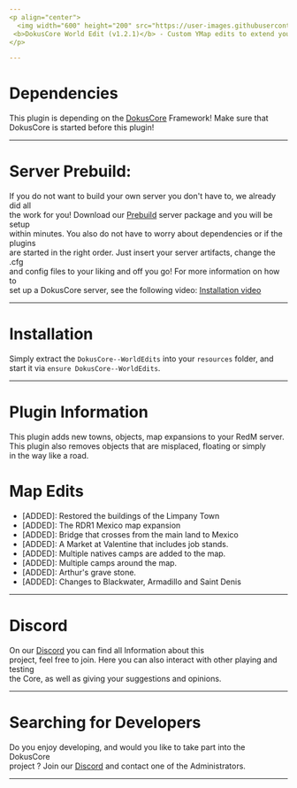 ```yaml
---
<p align="center">
  <img width="600" height="200" src="https://user-images.githubusercontent.com/49053928/111937011-2e9b8080-8ac7-11eb-914a-a0d94380d611.gif"><br>
 <b>DokusCore World Edit (v1.2.1)</b> - Custom YMap edits to extend your RedM Map!.
</p>

---
```

# Dependencies
This plugin is depending on the [DokusCore](https://github.com/dokucore) Framework!
Make sure that DokusCore is started before this plugin!

---
# Server Prebuild:
If you do not want to build your own server you don't have to, we already did all   <br>
the work for you! Download our [Prebuild](https://github.com/DokusCore/Server-Prebuild) server package and you will be setup  <br>
within minutes. You also do not have to worry about dependencies or if the plugins <br>
are started in the right order. Just insert your server artifacts, change the .cfg <br>
and config files to your liking and off you go! For more information on how to <br>
set up a DokusCore server, see the following video: [Installation video](https://www.youtube.com/watch?v=NlJFFRzWvDE) <br>

---
# Installation
Simply extract the `DokusCore--WorldEdits` into your `resources` folder, and <br>
start it via `ensure DokusCore--WorldEdits`.

---
# Plugin Information
This plugin adds new towns, objects, map expansions to your RedM server.<br>
This plugin also removes objects that are misplaced, floating or simply<br>
in the way like a road.

# Map Edits
  - [ADDED]: Restored the buildings of the Limpany Town
  - [ADDED]: The RDR1 Mexico map expansion
  - [ADDED]: Bridge that crosses from the main land to Mexico
  - [ADDED]: A Market at Valentine that includes job stands.
  - [ADDED]: Multiple natives camps are added to the map.
  - [ADDED]: Multiple camps around the map.
  - [ADDED]: Arthur's grave stone.
  - [ADDED]: Changes to Blackwater, Armadillo and Saint Denis

---
# Discord
On our [Discord](https://discord.gg/dokuscore) you can find all Information about this<br>
project, feel free to join. Here you can also interact with other playing and testing<br>
the Core, as well as giving your suggestions and opinions.

---
# Searching for Developers
Do you enjoy developing, and would you like to take part into the DokusCore<br>
project ? Join our [Discord](https://discord.gg/dokuscore) and contact one of the Administrators.

---
